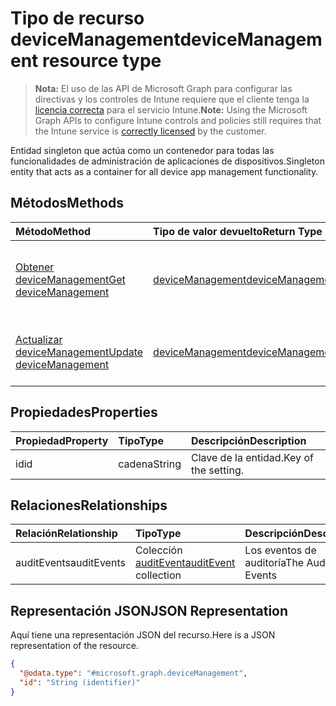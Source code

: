 # <a name="devicemanagement-resource-type"></a><span data-ttu-id="84523-101">Tipo de recurso deviceManagement</span><span class="sxs-lookup"><span data-stu-id="84523-101">deviceManagement resource type</span></span>

> <span data-ttu-id="84523-102">**Nota:** El uso de las API de Microsoft Graph para configurar las directivas y los controles de Intune requiere que el cliente tenga la [licencia correcta](https://go.microsoft.com/fwlink/?linkid=839381) para el servicio Intune.</span><span class="sxs-lookup"><span data-stu-id="84523-102">**Note:** Using the Microsoft Graph APIs to configure Intune controls and policies still requires that the Intune service is [correctly licensed](https://go.microsoft.com/fwlink/?linkid=839381) by the customer.</span></span>

<span data-ttu-id="84523-103">Entidad singleton que actúa como un contenedor para todas las funcionalidades de administración de aplicaciones de dispositivos.</span><span class="sxs-lookup"><span data-stu-id="84523-103">Singleton entity that acts as a container for all device app management functionality.</span></span>
## <a name="methods"></a><span data-ttu-id="84523-104">Métodos</span><span class="sxs-lookup"><span data-stu-id="84523-104">Methods</span></span>
|<span data-ttu-id="84523-105">Método</span><span class="sxs-lookup"><span data-stu-id="84523-105">Method</span></span>|<span data-ttu-id="84523-106">Tipo de valor devuelto</span><span class="sxs-lookup"><span data-stu-id="84523-106">Return Type</span></span>|<span data-ttu-id="84523-107">Descripción</span><span class="sxs-lookup"><span data-stu-id="84523-107">Description</span></span>|
|:---|:---|:---|
|[<span data-ttu-id="84523-108">Obtener deviceManagement</span><span class="sxs-lookup"><span data-stu-id="84523-108">Get deviceManagement</span></span>](../api/intune_auditing_devicemanagement_get.md)|[<span data-ttu-id="84523-109">deviceManagement</span><span class="sxs-lookup"><span data-stu-id="84523-109">deviceManagement</span></span>](../resources/intune_auditing_devicemanagement.md)|<span data-ttu-id="84523-110">Lea las propiedades y las relaciones del objeto [deviceManagement](../resources/intune_auditing_devicemanagement.md).</span><span class="sxs-lookup"><span data-stu-id="84523-110">Read properties and relationships of [plannerTaskDetails](../resources/intune_auditing_devicemanagement.md) object.</span></span>|
|[<span data-ttu-id="84523-111">Actualizar deviceManagement</span><span class="sxs-lookup"><span data-stu-id="84523-111">Update deviceManagement</span></span>](../api/intune_auditing_devicemanagement_update.md)|[<span data-ttu-id="84523-112">deviceManagement</span><span class="sxs-lookup"><span data-stu-id="84523-112">deviceManagement</span></span>](../resources/intune_auditing_devicemanagement.md)|<span data-ttu-id="84523-113">Actualice las propiedades de un objeto [deviceManagement](../resources/intune_auditing_devicemanagement.md).</span><span class="sxs-lookup"><span data-stu-id="84523-113">Update the properties of a [calendar](../resources/intune_auditing_devicemanagement.md) object.</span></span>|

## <a name="properties"></a><span data-ttu-id="84523-114">Propiedades</span><span class="sxs-lookup"><span data-stu-id="84523-114">Properties</span></span>
|<span data-ttu-id="84523-115">Propiedad</span><span class="sxs-lookup"><span data-stu-id="84523-115">Property</span></span>|<span data-ttu-id="84523-116">Tipo</span><span class="sxs-lookup"><span data-stu-id="84523-116">Type</span></span>|<span data-ttu-id="84523-117">Descripción</span><span class="sxs-lookup"><span data-stu-id="84523-117">Description</span></span>|
|:---|:---|:---|
|<span data-ttu-id="84523-118">id</span><span class="sxs-lookup"><span data-stu-id="84523-118">id</span></span>|<span data-ttu-id="84523-119">cadena</span><span class="sxs-lookup"><span data-stu-id="84523-119">String</span></span>|<span data-ttu-id="84523-120">Clave de la entidad.</span><span class="sxs-lookup"><span data-stu-id="84523-120">Key of the setting.</span></span>|

## <a name="relationships"></a><span data-ttu-id="84523-121">Relaciones</span><span class="sxs-lookup"><span data-stu-id="84523-121">Relationships</span></span>
|<span data-ttu-id="84523-122">Relación</span><span class="sxs-lookup"><span data-stu-id="84523-122">Relationship</span></span>|<span data-ttu-id="84523-123">Tipo</span><span class="sxs-lookup"><span data-stu-id="84523-123">Type</span></span>|<span data-ttu-id="84523-124">Descripción</span><span class="sxs-lookup"><span data-stu-id="84523-124">Description</span></span>|
|:---|:---|:---|
|<span data-ttu-id="84523-125">auditEvents</span><span class="sxs-lookup"><span data-stu-id="84523-125">auditEvents</span></span>|<span data-ttu-id="84523-126">Colección [auditEvent](../resources/intune_auditing_auditevent.md)</span><span class="sxs-lookup"><span data-stu-id="84523-126">[auditEvent](../resources/intune_auditing_auditevent.md) collection</span></span>|<span data-ttu-id="84523-127">Los eventos de auditoría</span><span class="sxs-lookup"><span data-stu-id="84523-127">The Audit Events</span></span>|

## <a name="json-representation"></a><span data-ttu-id="84523-128">Representación JSON</span><span class="sxs-lookup"><span data-stu-id="84523-128">JSON Representation</span></span>
<span data-ttu-id="84523-129">Aquí tiene una representación JSON del recurso.</span><span class="sxs-lookup"><span data-stu-id="84523-129">Here is a JSON representation of the resource.</span></span>
<!-- {
  "blockType": "resource",
  "keyProperty": "id",
  "@odata.type": "microsoft.graph.deviceManagement"
}
-->
``` json
{
  "@odata.type": "#microsoft.graph.deviceManagement",
  "id": "String (identifier)"
}
```



